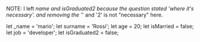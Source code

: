 NOTE:
    I left _name and isGraduated2 because the question stated 'where it's necessary'.
    and removing the '_' and '2' is not "necessary" here.


let _name = 'mario';
let surname = 'Rossi';
let age = 20;
let isMarried = false;
let job = 'developer';
let isGraduated2 = false;
